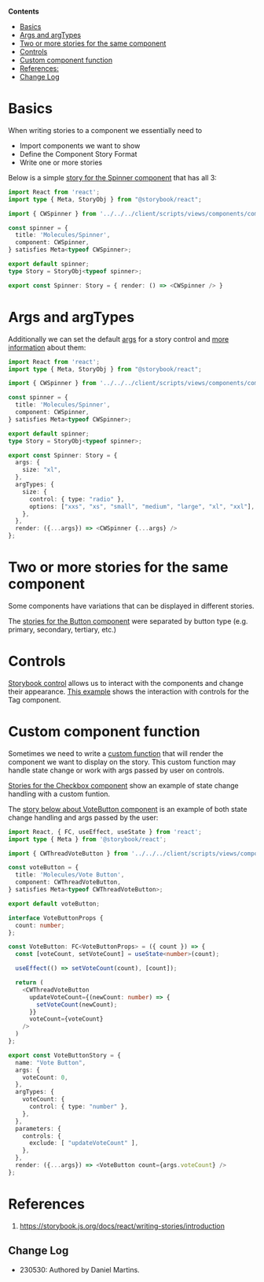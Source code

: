 **Contents**

- [Basics](#basics)
- [Args and argTypes](#args-and-argtypes)
- [Two or more stories for the same component](#two-or-more-stories-for-the-same-component)
- [Controls](#controls)
- [Custom component function](#custom-component-function)
- [References:](#references-)
- [Change Log](#change-log)

# Basics

When writing stories to a component we essentially need to

* Import components we want to show
* Define the Component Story Format
* Write one or more stories

Below is a simple [story for the Spinner component](https://github.com/hicommonwealth/commonwealth/blob/master/packages/commonwealth/.storybook/stories/molecules/Spinner.stories.tsx) that has all 3:

```typescript
import React from 'react';
import type { Meta, StoryObj } from "@storybook/react";

import { CWSpinner } from '../../../client/scripts/views/components/component_kit/cw_spinner';

const spinner = {
  title: 'Molecules/Spinner',
  component: CWSpinner,
} satisfies Meta<typeof CWSpinner>;

export default spinner;
type Story = StoryObj<typeof spinner>;

export const Spinner: Story = { render: () => <CWSpinner /> }
```

# Args and argTypes

Additionally we can set the default [args](https://github.com/hicommonwealth/commonwealth/wiki/Args) for a story control and [more information](https://github.com/hicommonwealth/commonwealth/wiki/ArgTypes) about them:

```typescript
import React from 'react';
import type { Meta, StoryObj } from "@storybook/react";

import { CWSpinner } from '../../../client/scripts/views/components/component_kit/cw_spinner';

const spinner = {
  title: 'Molecules/Spinner',
  component: CWSpinner,
} satisfies Meta<typeof CWSpinner>;

export default spinner;
type Story = StoryObj<typeof spinner>;

export const Spinner: Story = {
  args: {
    size: "xl",
  },
  argTypes: {
    size: {
      control: { type: "radio" },
      options: ["xxs", "xs", "small", "medium", "large", "xl", "xxl"],
    },
  },
  render: ({...args}) => <CWSpinner {...args} />
};

```

# Two or more stories for the same component

Some components have variations that can be displayed in different stories.

The [stories for the Button component](https://github.com/hicommonwealth/commonwealth/blob/master/packages/commonwealth/.storybook/stories/atoms/Button.stories.tsx) were separated by button type (e.g. primary, secondary, tertiary, etc.)

# Controls

[Storybook control](https://github.com/hicommonwealth/commonwealth/wiki/Controls) allows us to interact with the components and change their appearance. [This example](https://github.com/hicommonwealth/commonwealth/wiki/Storybook-Introduction#page-example) shows the interaction with controls for the Tag component.

# Custom component function

Sometimes we need to write a [custom function](https://github.com/hicommonwealth/commonwealth/wiki/Custom-components) that will render the component we want to display on the story. This custom function may handle state change or work with args passed by user on controls.

[Stories for the Checkbox component](https://github.com/hicommonwealth/commonwealth/blob/master/packages/commonwealth/.storybook/stories/molecules/Checkbox.stories.tsx) show an example of state change handling with a custom funtion.

The [story below about VoteButton component](https://github.com/hicommonwealth/commonwealth/blob/master/packages/commonwealth/.storybook/stories/molecules/VoteButton.stories.tsx) is an example of both state change handling and args passed by the user:

```typescript
import React, { FC, useEffect, useState } from 'react';
import type { Meta } from '@storybook/react';

import { CWThreadVoteButton } from '../../../client/scripts/views/components/component_kit/cw_thread_vote_button';

const voteButton = {
  title: 'Molecules/Vote Button',
  component: CWThreadVoteButton,
} satisfies Meta<typeof CWThreadVoteButton>;

export default voteButton;

interface VoteButtonProps {
  count: number;
};

const VoteButton: FC<VoteButtonProps> = ({ count }) => {
  const [voteCount, setVoteCount] = useState<number>(count);

  useEffect(() => setVoteCount(count), [count]);

  return (
    <CWThreadVoteButton
      updateVoteCount={(newCount: number) => {
        setVoteCount(newCount);
      }}
      voteCount={voteCount}
    />
  )
};

export const VoteButtonStory = {
  name: "Vote Button",
  args: {
    voteCount: 0,
  },
  argTypes: {
    voteCount: {
      control: { type: "number" },
    },
  },
  parameters: {
    controls: {
      exclude: [ "updateVoteCount" ],
    },
  },
  render: ({...args}) => <VoteButton count={args.voteCount} />
};

```

# References

1. <https://storybook.js.org/docs/react/writing-stories/introduction>

## Change Log

- 230530: Authored by Daniel Martins.
